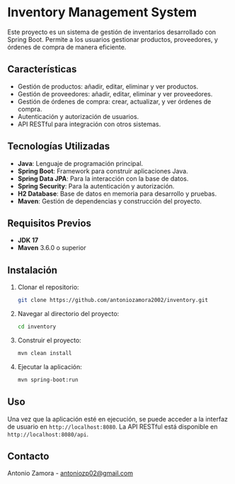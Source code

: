# Inventory Management System

Este proyecto es un sistema de gestión de inventarios desarrollado con Spring Boot. Permite a los usuarios gestionar productos, proveedores, y órdenes de compra de manera eficiente.

## Características

- Gestión de productos: añadir, editar, eliminar y ver productos.
- Gestión de proveedores: añadir, editar, eliminar y ver proveedores.
- Gestión de órdenes de compra: crear, actualizar, y ver órdenes de compra.
- Autenticación y autorización de usuarios.
- API RESTful para integración con otros sistemas.

## Tecnologías Utilizadas

- **Java**: Lenguaje de programación principal.
- **Spring Boot**: Framework para construir aplicaciones Java.
- **Spring Data JPA**: Para la interacción con la base de datos.
- **Spring Security**: Para la autenticación y autorización.
- **H2 Database**: Base de datos en memoria para desarrollo y pruebas.
- **Maven**: Gestión de dependencias y construcción del proyecto.

## Requisitos Previos

- **JDK 17**
- **Maven** 3.6.0 o superior

## Instalación

1. Clonar el repositorio:
    ```bash
    git clone https://github.com/antoniozamora2002/inventory.git
    ```

2. Navegar al directorio del proyecto:
    ```bash
    cd inventory
    ```

3. Construir el proyecto:
    ```bash
    mvn clean install
    ```

4. Ejecutar la aplicación:
    ```bash
    mvn spring-boot:run
    ```

## Uso

Una vez que la aplicación esté en ejecución, se puede acceder a la interfaz de usuario en `http://localhost:8080`. La API RESTful está disponible en `http://localhost:8080/api`.

## Contacto

Antonio Zamora - [antoniozp02@gmail.com](mailto:antoniozp02@gmail.com)